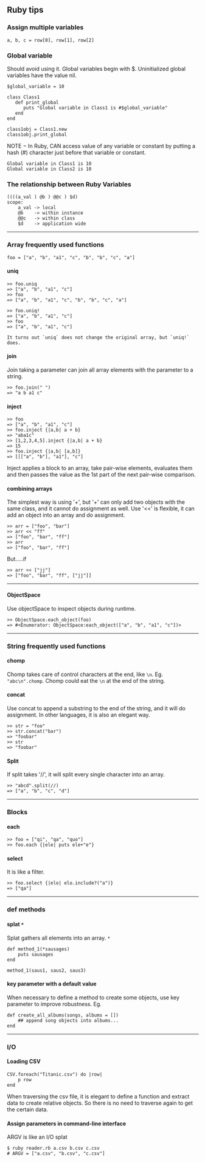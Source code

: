 ## Ruby tips

### Assign multiple variables
	a, b, c = row[0], row[1], row[2]

### Global variable

Should avoid using it.
Global variables begin with $. Uninitialized global variables have the value nil.
		
	$global_variable = 10

	class Class1
	   def print_global
	      puts "Global variable in Class1 is #$global_variable"
	   end
	end

	class1obj = Class1.new
	class1obj.print_global

NOTE − In Ruby, CAN access value of any variable or constant by putting a hash (#) character just before that variable or constant.

	Global variable in Class1 is 10
	Global variable in Class2 is 10

### The relationship between Ruby Variables

	((((a_val ) @b ) @@c ) $d)
	scope: 
		a_val -> local
		@b    -> within instance
		@@c   -> within class
		$d    -> application wide
	
-------------------------------------------------------------------------------------------------------------------------------------------

### Array frequently used functions
	
	
	foo = ["a", "b", "a1", "c", "b", "b", "c", "a"]

#### uniq

	>> foo.uniq
	=> ["a", "b", "a1", "c"]
	>> foo
	=> ["a", "b", "a1", "c", "b", "b", "c", "a"]

	>> foo.uniq!
	=> ["a", "b", "a1", "c"]
	>> foo
	=> ["a", "b", "a1", "c"]

	It turns out `uniq` does not change the original array, but `uniq!` does.	

#### join

Join taking a parameter can join all array elements with the parameter to a string.

	>> foo.join(" ")
	=> "a b a1 c"

#### inject

	>> foo
	=> ["a", "b", "a1", "c"]
	>> foo.inject {|a,b| a + b}
	=> "aba1c"
	>> [1,2,3,4,5].inject {|a,b| a + b}
	=> 15
	>> foo.inject {|a,b| [a,b]}
	=> [[["a", "b"], "a1"], "c"]

Inject applies a block to an array, take pair-wise elements, evaluates them and then passes the value as the 1st part of the next pair-wise comparison.

#### combining arrays
The simplest way is using '+', but '+' can only add two objects with the same class, and it cannot do assignment as well.
Use '<<' is flexible, it can add an object into an array and do assignment.

	>> arr = ["foo", "bar"]
	>> arr << "ff"
	=> ["foo", "bar", "ff"]
	>> arr
	=> ["foo", "bar", "ff"]

But.....if
	
	>> arr << ["jj"]
	=> ["foo", "bar", "ff", ["jj"]]

-------------------------------------------------------------------------------------------------------------------------------------------

#### ObjectSpace

Use objectSpace to inspect objects during runtime.
	
	>> ObjectSpace.each_object(foo)
	=> #<Enumerator: ObjectSpace:each_object(["a", "b", "a1", "c"])>

-------------------------------------------------------------------------------------------------------------------------------------------
### String frequently used functions

#### chomp 

Chomp takes care of control characters at the end, like `\n`. Eg. `"abc\n".chomp`. Chomp could eat the `\n` at the end of the string.

#### concat
Use concat to append a substring to the end of the string, and it will do assignment. In other languages, it is also an elegant way.

	>> str = "foo"
	>> str.concat("bar")
	=> "foobar"
	>> str
	=> "foobar"

#### Split
If split takes '//', it will split every single character into an array.

	>> "abcd".split(//)
	=> ["a", "b", "c", "d"]

-------------------------------------------------------------------------------------------------------------------------------------------
### Blocks
#### each
	>> foo = ["qi", "qa", "quo"]
	>> foo.each {|ele| puts ele+"e"}

#### select
It is like a filter.
	
	>> foo.select {|elo| elo.include?("a")}
	=> ["qa"]


-------------------------------------------------------------------------------------------------------------------------------------------
### def methods
#### splat `*`
Splat gathers all elements into an array. `*`

	def method_1(*sausages)
		puts sausages
	end

	method_1(saus1, saus2, saus3)

#### key parameter with a default value
When necessary to define a method to create some objects, use key parameter to improve robustness.
Eg.
	
	def create_all_albums(songs, albums = [])
		## append song objects into albums...
	end

-------------------------------------------------------------------------------------------------------------------------------------------
### I/O
#### Loading CSV
	CSV.foreach("Titanic.csv") do |row|
		p row
	end

When traversing the csv file, it is elegant to define a function and extract data to create relative objects.
So there is no need to traverse again to get the certain data.

#### Assign parameters in command-line interface
ARGV is like an I/O splat

	$ ruby reader.rb a.csv b.csv c.csv
	# ARGV = ["a.csv", "b.csv", "c.csv"] 
